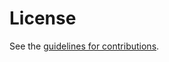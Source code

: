 # License

See the
[guidelines for contributions](https://github.com/core-wg/pubsub/blob/master/CONTRIBUTING.md).
